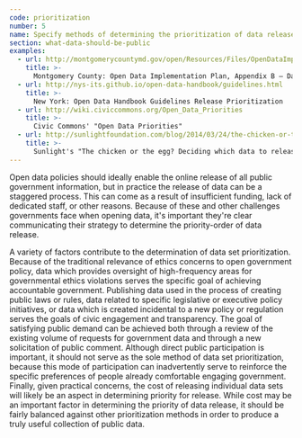 ```yaml
---
code: prioritization
number: 5
name: Specify methods of determining the prioritization of data release
section: what-data-should-be-public
examples:
  - url: http://montgomerycountymd.gov/open/Resources/Files/OpenDataImplementationPlan_FY14.pdf
    title: >-
      Montgomery County: Open Data Implementation Plan, Appendix B – Dataset Scoring Methodology and Outreach
  - url: http://nys-its.github.io/open-data-handbook/guidelines.html
    title: >-
      New York: Open Data Handbook Guidelines Release Prioritization
  - url: http://wiki.civiccommons.org/Open_Data_Priorities
    title: >-
      Civic Commons' "Open Data Priorities"
  - url: http://sunlightfoundation.com/blog/2014/03/24/the-chicken-or-the-egg-deciding-which-data-to-release-first/
    title: >-
      Sunlight's "The chicken or the egg? Deciding which data to release first"
---
```


<p>Open data policies should ideally enable the online release of all public government information, but in practice the release of data can be a staggered process. This can come as a result of insufficient funding, lack of dedicated staff, or other reasons. Because of these and other challenges governments face when opening data, it's important they're clear communicating their strategy to determine the priority-order of data release.</p>
<p>A variety of factors contribute to the determination of data set prioritization. Because of the traditional relevance of ethics concerns to open government policy, data which provides oversight of high-frequency areas for governmental ethics violations serves the specific goal of achieving accountable government. Publishing data used in the process of creating public laws or rules, data related to specific legislative or executive policy initiatives, or data which is created incidental to a new policy or regulation serves the goals of civic engagement and transparency. The goal of satisfying public demand can be achieved both through a review of the existing volume of requests for government data and through a new solicitation of public comment. Although direct public participation is important, it should not serve as the sole method of data set prioritization, because this mode of participation can inadvertently serve to reinforce the specific preferences of people already comfortable engaging government. Finally, given practical concerns, the cost of releasing individual data sets will likely be an aspect in determining priority for release. While cost may be an important factor in determining the priority of data release, it should be fairly balanced against other prioritization methods in order to produce a truly useful collection of public data.</p>
